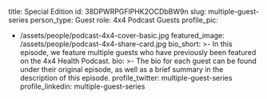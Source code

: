 title: Special Edition
id: 38DPWRPGFlPHK2OCDbBW9n
slug: multiple-guest-series
person_type: Guest
role: 4x4 Podcast Guests
profile_pic:
  - /assets/people/podcast-4x4-cover-basic.jpg
featured_image: /assets/people/podcast-4x4-share-card.jpg
bio_short: >-
  In this episode, we feature multiple guests who have previously been featured
  on the 4x4 Health Podcast. 
bio: >-
  The bio for each guest can be found under their original episode, as well as a
  brief summary in the description of this episode. 
profile_twitter: multiple-guest-series
profile_linkedin: multiple-guest-series
